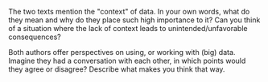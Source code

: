The two texts mention the "context" of data. In your own words, what do they mean and why do they place such high importance to it? Can you think of a situation where the lack of context leads to unintended/unfavorable consequences?

Both authors offer perspectives on using, or working with (big) data. Imagine they had a conversation with each other, in which points would they agree or disagree? Describe what makes you think that way.
